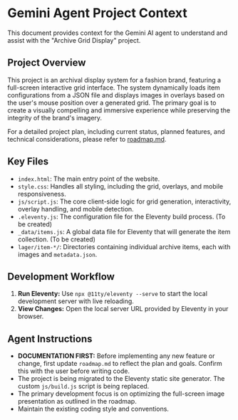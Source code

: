 # Gemini Agent Project Context

This document provides context for the Gemini AI agent to understand and assist with the "Archive Grid Display" project.

## Project Overview

This project is an archival display system for a fashion brand, featuring a full-screen interactive grid interface. The system dynamically loads item configurations from a JSON file and displays images in overlays based on the user's mouse position over a generated grid. The primary goal is to create a visually compelling and immersive experience while preserving the integrity of the brand's imagery.

For a detailed project plan, including current status, planned features, and technical considerations, please refer to [roadmap.md](roadmap.md).

## Key Files

*   `index.html`: The main entry point of the website.
*   `style.css`: Handles all styling, including the grid, overlays, and mobile responsiveness.
*   `js/script.js`: The core client-side logic for grid generation, interactivity, overlay handling, and mobile detection.
*   `.eleventy.js`: The configuration file for the Eleventy build process. (To be created)
*   `_data/items.js`: A global data file for Eleventy that will generate the item collection. (To be created)
*   `lager/item-*/`: Directories containing individual archive items, each with images and `metadata.json`.

## Development Workflow

1.  **Run Eleventy:** Use `npx @11ty/eleventy --serve` to start the local development server with live reloading.
2.  **View Changes:** Open the local server URL provided by Eleventy in your browser.

## Agent Instructions

*   **DOCUMENTATION FIRST:** Before implementing any new feature or change, first update `roadmap.md` to reflect the plan and goals. Confirm this with the user before writing code.
*   The project is being migrated to the Eleventy static site generator. The custom `js/build.js` script is being replaced.
*   The primary development focus is on optimizing the full-screen image presentation as outlined in the roadmap.
*   Maintain the existing coding style and conventions.
